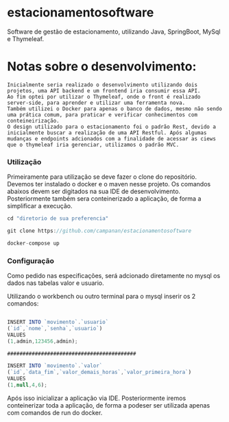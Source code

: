 # estacionamentosoftware
Software de gestão de estacionamento, utilizando Java, SpringBoot, MySql e Thymeleaf.

# Notas sobre o desenvolvimento:

    Inicialmente seria realizado o desenvolvimento utilizando dois projetos, uma API backend e um frontend iria consumir essa API.
    Ao fim optei por utilizar o Thymeleaf, onde o front é realizado server-side, para aprender e utilizar uma ferramenta nova.
    Também utilizei o Docker para apenas o banco de dados, mesmo não sendo uma prática comum, para praticar e verificar conhecimentos com conteineirização.
    O design utilizado para o estacionamento foi o padrão Rest, devido a inicialmente buscar a realização de uma API Restful. Após algumas mudanças e endpoints adcionados com a finalidade de acessar as ciews que o thymeleaf iria gerenciar, utilizamos o padrão MVC.

### Utilização
Primeiramente para utilização se deve fazer o clone do repositório.
Devemos ter instalado o docker e o maven nesse projeto. Os comandos abaixos devem ser digitados na sua IDE de desenvolvimento.
Posteriormente também sera conteinerizado a aplicação, de forma a simplificar a execução.
```javascript
cd "diretorio de sua preferencia"

git clone https://github.com/campanan/estacionamentosoftware

docker-compose up
```
### Configuração

Como pedido nas especificações, será adcionado diretamente no mysql os dados nas tabelas valor e usuario.

Utilizando o workbench ou outro terminal para o mysql inserir os 2 comandos:
```javascript

INSERT INTO `movimento`.`usuario`
(`id`,`nome`,`senha`,`usuario`)
VALUES
(1,admin,123456,admin);

##########################################

INSERT INTO `movimento`.`valor`
(`id`,`data_fim`,`valor_demais_horas`,`valor_primeira_hora`)
VALUES
(1,null,4,6);


```
Após isso inicializar a aplicação via IDE. Posteriormente iremos conteinerizar toda a aplicação, de forma a podeser ser utilizada apenas com comandos de run do docker.



